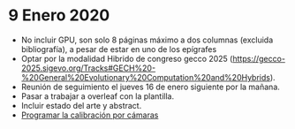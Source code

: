 # 9 Enero 2020
* No incluir GPU, son solo 8 páginas máximo a dos columnas (excluida bibliografía), a pesar de estar en uno de los epígrafes
* Optar por la modalidad Hibrido de congreso gecco 2025 (https://gecco-2025.sigevo.org/Tracks#GECH%20-%20General%20Evolutionary%20Computation%20and%20Hybrids).
* Reunión de seguimiento el jueves 16 de enero siguiente por la mañana.
* Pasar a trabajar a overleaf con la plantilla.
* Incluir estado del arte y abstract.
* [Programar la calibración por cámaras](roboticArm4.md)
